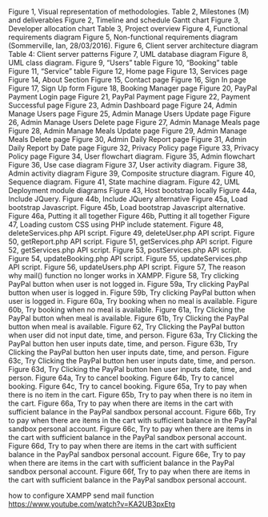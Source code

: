 Figure 1, Visual representation of methodologies.
Table 2, Milestones (M) and deliverables
Figure 2, Timeline and schedule Gantt chart
Figure 3, Developer allocation chart
Table 3, Project overview
Figure 4, Functional requirements diagram
Figure 5, Non-functional requirements diagram (Sommerville, Ian, 28/03/2016).
Figure 6, Client server architecture diagram
Table 4: Client server patterns
Figure 7, UML database diagram
Figure 8, UML class diagram.
Figure 9, “Users” table
Figure 10, “Booking” table
Figure 11, “Service” table
Figure 12, Home page
Figure 13, Services page
Figure 14, About Section
Figure 15, Contact page
Figure 16, Sign In page
Figure 17, Sign Up form
Figure 18, Booking Manager page
Figure 20, PayPal Payment Login page
Figure 21, PayPal Payment page
Figure 22, Payment Successful page
Figure 23, Admin Dashboard page
Figure 24, Admin Manage Users page
Figure 25, Admin Manage Users Update page
Figure 26, Admin Manage Users Delete page
Figure 27, Admin Manage Meals page
Figure 28, Admin Manage Meals Update page
Figure 29, Admin Manage Meals Delete page
Figure 30, Admin Daily Report page
Figure 31, Admin Daily Report by Date page
Figure 32, Privacy Policy page
Figure 33, Privacy Policy page
Figure 34, User flowchart diagram.
Figure 35, Admin flowchart
Figure 36, Use case diagram
Figure 37, User activity diagram.
Figure 38, Admin activity diagram
Figure 39, Composite structure diagram.
Figure 40, Sequence diagram.
Figure 41, State machine diagram.
Figure 42, UML Deployment module diagrams
Figure 43, Host bootstrap locally
Figure 44a, Include JQuery.
Figure 44b, Include JQuery alternative
Figure 45a, Load bootstrap Javascript.
Figure 45b, Load bootstrap Javascript alternative.
Figure 46a, Putting it all together
Figure 46b, Putting it all together
Figure 47, Loading custom CSS using PHP include statement.
Figure 48, deleteServices.php API script.
Figure 49, deleteUser.php API script.
Figure 50, getReport.php API script.
Figure 51, getServices.php API script.
Figure 52, getServices.php API script.
Figure 53, postServices.php API script.
Figure 54, updateBooking.php API script.
Figure 55, updateServices.php API script.
Figure 56, updateUsers.php API script.
Figure 57, The reason why mail() function no longer works in XAMPP.
Figure 58, Try clicking PayPal button when user is not logged in.
Figure 59a, Try clicking PayPal button when user is logged in.
Figure 59b, Try clicking PayPal button when user is logged in.
Figure 60a, Try booking when no meal is available.
Figure 60b, Try booking when no meal is available.
Figure 61a, Try Clicking the PayPal button when meal is available.
Figure 61b, Try Clicking the PayPal button when meal is available.
Figure 62, Try Clicking the PayPal button when user did not input date, time, and person.
Figure 63a, Try Clicking the PayPal button hen user inputs date, time, and person.
Figure 63b, Try Clicking the PayPal button hen user inputs date, time, and person.
Figure 63c, Try Clicking the PayPal button hen user inputs date, time, and person.
Figure 63d, Try Clicking the PayPal button hen user inputs date, time, and person.
Figure 64a, Try to cancel booking.
Figure 64b, Try to cancel booking.
Figure 64c, Try to cancel booking.
Figure 65a, Try to pay when there is no item in the cart.
Figure 65b, Try to pay when there is no item in the cart.
Figure 66a, Try to pay when there are items in the cart with sufficient balance in the PayPal sandbox personal account.
Figure 66b, Try to pay when there are items in the cart with sufficient balance in the PayPal sandbox personal account.
Figure 66c, Try to pay when there are items in the cart with sufficient balance in the PayPal sandbox personal account.
Figure 66d, Try to pay when there are items in the cart with sufficient balance in the PayPal sandbox personal account.
Figure 66e, Try to pay when there are items in the cart with sufficient balance in the PayPal sandbox personal account.
Figure 66f, Try to pay when there are items in the cart with sufficient balance in the PayPal sandbox personal account.

























how to configure XAMPP send mail function
https://www.youtube.com/watch?v=KA2UB3pxEtg
